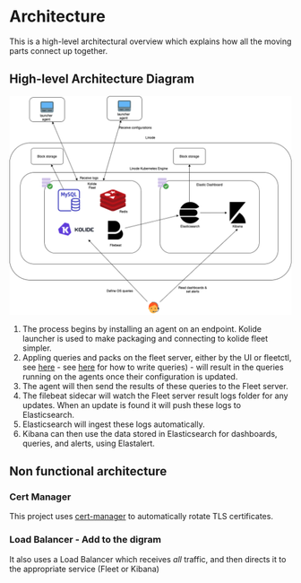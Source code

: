 # Architecture
This is a high-level architectural overview which explains how all the moving parts connect up together.

## High-level Architecture Diagram
![Architecture diagram](images/architecture.png)

1. The process begins by installing an agent on an endpoint. Kolide launcher is used to make packaging and connecting to kolide fleet simpler. 
2. Appling queries and packs on the fleet server, either by the UI or fleetctl, see [here](fleet-setup.md) - see [here](writing-queries.md) for how to write queries) - will result in the queries running on the agents once their configuration is updated.
3. The agent will then send the results of these queries to the Fleet server.
4. The filebeat sidecar will watch the Fleet server result logs folder for any updates. When an update is found it will push these logs to Elasticsearch.
5. Elasticsearch will ingest these logs automatically.
6. Kibana can then use the data stored in Elasticsearch for dashboards, queries, and alerts, using Elastalert.

## Non functional architecture

### Cert Manager
This project uses [cert-manager](https://cert-manager.io/docs/) to automatically rotate TLS certificates.

### Load Balancer - Add to the digram
It also uses a Load Balancer which receives *all* traffic, and then directs it to the appropriate service (Fleet or Kibana) 